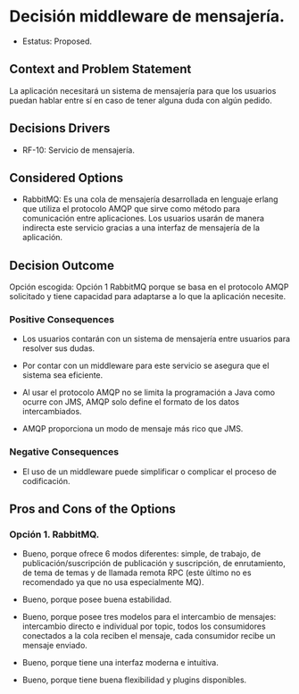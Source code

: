 # Decisión middleware de mensajería. 

* Estatus: Proposed.   
 

## Context and Problem Statement   

La aplicación necesitará un sistema de mensajería para que los usuarios puedan hablar entre sí en caso de tener alguna duda con algún pedido. 
 

## Decisions Drivers   

* RF-10: Servicio de mensajería. 
 

## Considered Options   

* RabbitMQ: Es una cola de mensajería desarrollada en lenguaje erlang que utiliza el protocolo AMQP que sirve como método para comunicación entre aplicaciones. Los usuarios usarán de manera indirecta este servicio gracias a una interfaz de mensajería de la aplicación.  
 

## Decision Outcome   

Opción escogida: Opción 1 RabbitMQ porque se basa en el protocolo AMQP solicitado y tiene capacidad para adaptarse a lo que la aplicación necesite. 
 

### Positive Consequences   

* Los usuarios contarán con un sistema de mensajería entre usuarios para resolver sus dudas.  

* Por contar con un middleware para este servicio se asegura que el sistema sea eficiente. 

* Al usar el protocolo AMQP no se limita la programación a Java como ocurre con JMS, AMQP solo define el formato de los datos intercambiados. 

* AMQP proporciona un modo de mensaje más rico que JMS. 
 

### Negative Consequences 

* El uso de un middleware puede simplificar o complicar el proceso de codificación. 


## Pros and Cons of the Options   
### Opción 1. RabbitMQ. 

* Bueno, porque ofrece 6 modos diferentes: simple, de trabajo, de publicación/suscripción de publicación y suscripción, de enrutamiento, de tema de temas y de llamada remota RPC (este último no es recomendado ya que no usa especialmente MQ). 

* Bueno, porque posee buena estabilidad. 

* Bueno, porque posee tres modelos para el intercambio de mensajes: intercambio directo e individual por topic, todos los consumidores conectados a la cola reciben el mensaje, cada consumidor recibe un mensaje enviado. 

* Bueno, porque tiene una interfaz moderna e intuitiva. 

* Bueno, porque tiene buena flexibilidad y plugins disponibles. 

 

 